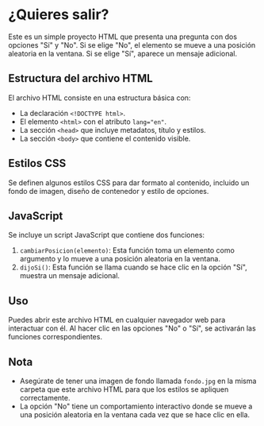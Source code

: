 # ¿Quieres salir?

Este es un simple proyecto HTML que presenta una pregunta con dos opciones "Sí" y "No". Si se elige "No", el elemento se mueve a una posición aleatoria en la ventana. Si se elige "Sí", aparece un mensaje adicional.

## Estructura del archivo HTML

El archivo HTML consiste en una estructura básica con:

- La declaración `<!DOCTYPE html>`.
- El elemento `<html>` con el atributo `lang="en"`.
- La sección `<head>` que incluye metadatos, título y estilos.
- La sección `<body>` que contiene el contenido visible.

## Estilos CSS

Se definen algunos estilos CSS para dar formato al contenido, incluido un fondo de imagen, diseño de contenedor y estilo de opciones.

## JavaScript

Se incluye un script JavaScript que contiene dos funciones:

1. `cambiarPosicion(elemento)`: Esta función toma un elemento como argumento y lo mueve a una posición aleatoria en la ventana.
2. `dijoSi()`: Esta función se llama cuando se hace clic en la opción "Sí", muestra un mensaje adicional.

## Uso

Puedes abrir este archivo HTML en cualquier navegador web para interactuar con él. Al hacer clic en las opciones "No" o "Sí", se activarán las funciones correspondientes.

## Nota

- Asegúrate de tener una imagen de fondo llamada `fondo.jpg` en la misma carpeta que este archivo HTML para que los estilos se apliquen correctamente.
- La opción "No" tiene un comportamiento interactivo donde se mueve a una posición aleatoria en la ventana cada vez que se hace clic en ella.
